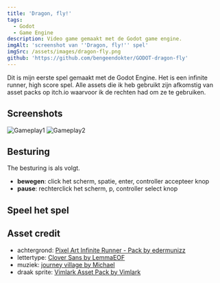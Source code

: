 ```yaml
---
title: 'Dragon, fly!'
tags:
  - Godot
  - Game Engine
description: Video game gemaakt met de Godot game engine.
imgAlt: 'screenshot van ''Dragon, fly!'' spel'
imgSrc: /assets/images/dragon-fly.png
github: 'https://github.com/bengeendokter/GODOT-dragon-fly'
---
```


Dit is mijn eerste spel gemaakt met de Godot Engine. Het is een infinite runner, high score spel. Alle assets die ik heb gebruikt zijn afkomstig van asset packs op itch.io waarvoor ik de rechten had om ze te gebruiken.

## Screenshots

![Gameplay1](https://github.com/bengeendokter/GODOT-dragon-fly/blob/501cf40c12abb1af57bb2f10182381eb0338c5e1/promo/gif1.gif?raw=true "")
![Gameplay2](https://github.com/bengeendokter/GODOT-dragon-fly/blob/main/promo/gif2.gif?raw=true "")

## Besturing

The besturing is als volgt.

* **bewegen**: click het scherm, spatie, enter, controller accepteer knop
* **pause**: rechterclick het scherm, p, controller select knop

## Speel het spel

<PWABtn href="https://dragon-fly.netlify.app/" />

<ItchBtn href="https://bengeendokter.itch.io/dragon-fly" />

<GitHubBtn href="https://github.com/bengeendokter/GODOT-dragon-fly" />

## Asset credit

* achtergrond: [Pixel Art Infinite Runner - Pack by edermunizz](https://edermunizz.itch.io/infinite-runner "")
* lettertype: [Clover Sans by LemmaEOF](https://lemmaeof.itch.io/clover-sans "")
* muziek: [journey village by Michael](https://mikeheartu.itch.io/journey-village "")
* draak sprite: [Vimlark Asset Pack by Vimlark](https://vimlark.itch.io/vimlark-asset-pack "")
